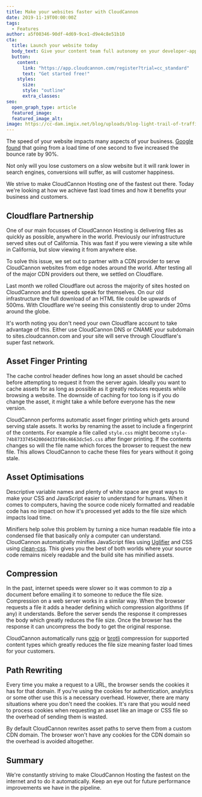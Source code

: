 ```yaml
---
title: Make your websites faster with CloudCannon
date: 2019-11-19T00:00:00Z
tags:
  - Features
author: a5f00346-90df-4d69-9ce1-d9e4c8e51b10
cta:
  title: Launch your website today
  body_text: Give your content team full autonomy on your developer-approved tech stack with CloudCannon.
  button:
    content: 
      link: "https://app.cloudcannon.com/register?trial=cc_standard"
      text: "Get started free!"
    styles:
      size:
      style: "outline"
      extra_classes:
seo:
  open_graph_type: article
  featured_image:
  featured_image_alt:
image: https://cc-dam.imgix.net/blog/uploads/blog-light-trail-of-traffic.jpg
---
```


The speed of your website impacts many aspects of your business. [Google found](https://www.thinkwithgoogle.com/marketing-resources/data-measurement/mobile-page-speed-new-industry-benchmarks/) that going from a load time of one second to five increased the bounce rate by 90%.

Not only will you lose customers on a slow website but it will rank lower in search engines, conversions will suffer, as will customer happiness.

We strive to make CloudCannon Hosting one of the fastest out there. Today we're looking at how we achieve fast load times and how it benefits your business and customers.

## Cloudflare Partnership

One of our main focusses of CloudCannon Hosting is delivering files as quickly as possible, anywhere in the world. Previously our infrastructure served sites out of California. This was fast if you were viewing a site while in California, but slow viewing it from anywhere else.

To solve this issue, we set out to partner with a CDN provider to serve CloudCannon websites from edge nodes around the world. After testing all of the major CDN providers out there, we settled on Cloudflare.

Last month we rolled Cloudflare out across the majority of sites hosted on CloudCannon and the speeds speak for themselves. On our old infrastructure the full download of an HTML file could be upwards of 500ms. With Cloudflare we're seeing this consistently drop to under 20ms around the globe.

It's worth noting you don't need your own Cloudflare account to take advantage of this. Either use CloudCannon DNS or CNAME your subdomain to sites.cloudcannon.com and your site will serve through Cloudflare's super fast network.

## Asset Finger Printing

The cache control header defines how long an asset should be cached before attempting to request it from the server again. Ideally you want to cache assets for as long as possible as it greatly reduces requests while browsing a website. The downside of caching for too long is if you do change the asset, it might take a while before everyone has the new version.

CloudCannon performs automatic asset finger printing which gets around serving stale assets. It works by renaming the asset to include a fingerprint of the contents. For example a file called `style.css` might become `style-74b87337454200d4d33f80c4663dc5e5.css` after finger printing. If the contents changes so will the file name which forces the browser to request the new file. This allows CloudCannon to cache these files for years without it going stale.

## Asset Optimisations

Descriptive variable names and plenty of white space are great ways to make your CSS and JavaScript easier to understand for humans. When it comes to computers, having the source code nicely formatted and readable code has no impact on how it's processed yet adds to the file size which impacts load time.

Minifiers help solve this problem by turning a nice human readable file into a condensed file that basically only a computer can understand. CloudCannon automatically minifies JavaScript files using [Uglifier](https://github.com/lautis/uglifier) and CSS using [clean-css](https://github.com/jakubpawlowicz/clean-css). This gives you the best of both worlds where your source code remains nicely readable and the build site has minified assets.

## Compression

In the past, internet speeds were slower so it was common to zip a document before emailing it to someone to reduce the file size. Compression on a web server works in a similar way. When the browser requests a file it adds a header defining which compression algorithms (if any) it understands. Before the server sends the response it compresses the body which greatly reduces the file size. Once the browser has the response it can uncompress the body to get the original response.

CloudCannon automatically runs [gzip](https://youtu.be/Mjab_aZsdxw) or [brotli](https://medium.com/oyotech/how-brotli-compression-gave-us-37-latency-improvement-14d41e50fee4) compression for supported content types which greatly reduces the file size meaning faster load times for your customers.

## Path Rewriting

Every time you make a request to a URL, the browser sends the cookies it has for that domain. If you're using the cookies for authentication, analytics or some other use this is a necessary overhead. However, there are many situations where you don't need the cookies. It's rare that you would need to process cookies when requesting an asset like an image or CSS file so the overhead of sending them is wasted.

By default CloudCannon rewrites asset paths to serve them from a custom CDN domain. The browser won't have any cookies for the CDN domain so the overhead is avoided altogether.

## Summary

We're constantly striving to make CloudCannon Hosting the fastest on the internet and to do it automatically. Keep an eye out for future performance improvements we have in the pipeline.